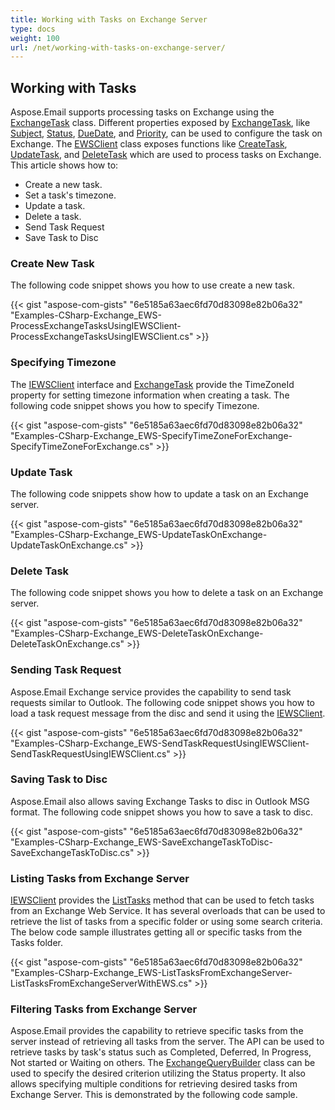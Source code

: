 ```yaml
---
title: Working with Tasks on Exchange Server
type: docs
weight: 100
url: /net/working-with-tasks-on-exchange-server/
---
```



## **Working with Tasks**
Aspose.Email supports processing tasks on Exchange using the [ExchangeTask](https://apireference.aspose.com/email/net/aspose.email.clients.exchange.webservice/exchangetask) class. Different properties exposed by [ExchangeTask](https://apireference.aspose.com/email/net/aspose.email.clients.exchange.webservice/exchangetask), like [Subject](https://apireference.aspose.com/email/net/aspose.email.calendar/task/properties/subject), [Status](https://apireference.aspose.com/email/net/aspose.email.clients.exchange.webservice/exchangetask/properties/status), [DueDate](https://apireference.aspose.com/email/net/aspose.email.calendar/task/properties/duedate), and [Priority](https://apireference.aspose.com/email/net/aspose.email.calendar/task/properties/priority), can be used to configure the task on Exchange. The [EWSClient](https://apireference.aspose.com/email/net/aspose.email.clients.exchange.webservice/ewsclient) class exposes functions like [CreateTask](https://apireference.aspose.com/email/net/aspose.email.clients.exchange.webservice/iewsclient/methods/createtask/index), [UpdateTask](https://apireference.aspose.com/email/net/aspose.email.clients.exchange.webservice/iewsclient/methods/updatetask/index), and [DeleteTask](https://apireference.aspose.com/email/net/aspose.email.clients.exchange.webservice/iewsclient/methods/deletetask/index) which are used to process tasks on Exchange. This article shows how to:

- Create a new task.
- Set a task's timezone.
- Update a task.
- Delete a task.
- Send Task Request
- Save Task to Disc
### **Create New Task**
The following code snippet shows you how to use create a new task.



{{< gist "aspose-com-gists" "6e5185a63aec6fd70d83098e82b06a32" "Examples-CSharp-Exchange_EWS-ProcessExchangeTasksUsingIEWSClient-ProcessExchangeTasksUsingIEWSClient.cs" >}}
### **Specifying Timezone**
The [IEWSClient](https://apireference.aspose.com/email/net/aspose.email.clients.exchange.webservice/iewsclient) interface and [ExchangeTask](https://apireference.aspose.com/email/net/aspose.email.clients.exchange.webservice/exchangetask) provide the TimeZoneId property for setting timezone information when creating a task. The following code snippet shows you how to specify Timezone.



{{< gist "aspose-com-gists" "6e5185a63aec6fd70d83098e82b06a32" "Examples-CSharp-Exchange_EWS-SpecifyTimeZoneForExchange-SpecifyTimeZoneForExchange.cs" >}}
### **Update Task**
The following code snippets show how to update a task on an Exchange server.



{{< gist "aspose-com-gists" "6e5185a63aec6fd70d83098e82b06a32" "Examples-CSharp-Exchange_EWS-UpdateTaskOnExchange-UpdateTaskOnExchange.cs" >}}
### **Delete Task**
The following code snippet shows you how to delete a task on an Exchange server.



{{< gist "aspose-com-gists" "6e5185a63aec6fd70d83098e82b06a32" "Examples-CSharp-Exchange_EWS-DeleteTaskOnExchange-DeleteTaskOnExchange.cs" >}}
### **Sending Task Request**
Aspose.Email Exchange service provides the capability to send task requests similar to Outlook. The following code snippet shows you how to load a task request message from the disc and send it using the [IEWSClient](https://apireference.aspose.com/email/net/aspose.email.clients.exchange.webservice/iewsclient).



{{< gist "aspose-com-gists" "6e5185a63aec6fd70d83098e82b06a32" "Examples-CSharp-Exchange_EWS-SendTaskRequestUsingIEWSClient-SendTaskRequestUsingIEWSClient.cs" >}}
### **Saving Task to Disc**
Aspose.Email also allows saving Exchange Tasks to disc in Outlook MSG format. The following code snippet shows you how to save a task to disc.



{{< gist "aspose-com-gists" "6e5185a63aec6fd70d83098e82b06a32" "Examples-CSharp-Exchange_EWS-SaveExchangeTaskToDisc-SaveExchangeTaskToDisc.cs" >}}
### **Listing Tasks from Exchange Server**
[IEWSClient](https://apireference.aspose.com/email/net/aspose.email.clients.exchange.webservice/iewsclient) provides the [ListTasks](https://apireference.aspose.com/email/net/aspose.email.clients.exchange.webservice/iewsclient/methods/listtasks/index) method that can be used to fetch tasks from an Exchange Web Service. It has several overloads that can be used to retrieve the list of tasks from a specific folder or using some search criteria. The below code sample illustrates getting all or specific tasks from the Tasks folder.



{{< gist "aspose-com-gists" "6e5185a63aec6fd70d83098e82b06a32" "Examples-CSharp-Exchange_EWS-ListTasksFromExchangeServer-ListTasksFromExchangeServerWithEWS.cs" >}}
### **Filtering Tasks from Exchange Server**
Aspose.Email provides the capability to retrieve specific tasks from the server instead of retrieving all tasks from the server. The API can be used to retrieve tasks by task's status such as Completed, Deferred, In Progress, Not started or Waiting on others. The [ExchangeQueryBuilder](https://apireference.aspose.com/net/email/aspose.email.clients.exchange/exchangequerybuilder) class can be used to specify the desired criterion utilizing the Status property. It also allows specifying multiple conditions for retrieving desired tasks from Exchange Server. This is demonstrated by the following code sample.
